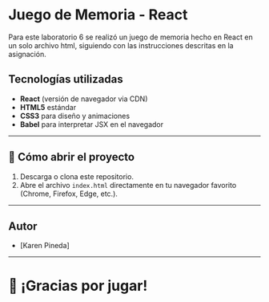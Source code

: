 # Juego de Memoria - React
Para este laboratorio 6 se realizó un juego de memoria hecho en React en un solo archivo html, siguiendo con las instrucciones descritas en la asignación.

## Tecnologías utilizadas

- **React** (versión de navegador via CDN)
- **HTML5** estándar
- **CSS3** para diseño y animaciones
- **Babel** para interpretar JSX en el navegador 

---

## 📂 Cómo abrir el proyecto

1. Descarga o clona este repositorio.
2. Abre el archivo `index.html` directamente en tu navegador favorito (Chrome, Firefox, Edge, etc.).

---

## Autor

- [Karen Pineda]

---

# 🚀 ¡Gracias por jugar!

